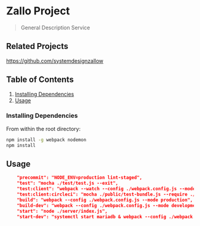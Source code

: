 # Zallo Project

> General Description Service

## Related Projects

<https://github.com/systemdesignzallow>
  
## Table of Contents

1. [Installing Dependencies](#InstallingDependencies)
1. [Usage](#Usage)

### Installing Dependencies

From within the root directory:

```sh
npm install -g webpack nodemon
npm install
```

## Usage

```JSON
    "precommit": "NODE_ENV=production lint-staged",
    "test": "mocha ./test/test.js --exit",
    "test:client": "webpack --watch --config ./webpack.config.js --mode development & nodemon ./server/test.js",
    "test:client:circleci": "mocha ./public/test-bundle.js --require ./test/setup.js",
    "build": "webpack --config ./webpack.config.js --mode production",
    "build-dev": "webpack --config ./webpack.config.js --mode development",
    "start": "node ./server/index.js",
    "start-dev": "systemctl start mariadb & webpack --config ./webpack.config.js --watch  --mode development & nodemon ./server/index.js"
```


